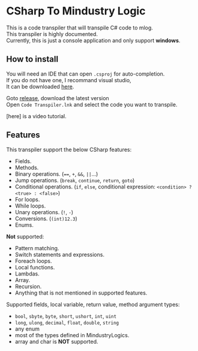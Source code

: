 # CSharp To Mindustry Logic
This is a code transpiler that will transpile C# code to mlog.  
This transpiler is highly documented.  
Currently, this is just a console application and only support **windows**.
## How to install
You will need an IDE that can open `.csproj` for auto-completion.  
If you do not have one, I recommand visual studio,  
It can be downloaded [here](https://visualstudio.microsoft.com).

Goto [release](https://github.com/SmolIndieGame/CSharp-To-MLog/releases), download the latest version  
Open `Code Transpiler.lnk` and select the code you want to transpile.

[here] is a video tutorial.
## Features
This transpiler support the below CSharp features:
* Fields.
* Methods.
* Binary operations. (`==`, `+`, `&&`, `||`...)
* Jump operations. (`break`, `continue`, `return`, `goto`)
* Conditional operations. (`if`, `else`, conditional expression: `<condition> ? <true> : <false>`)
* For loops.
* While loops.
* Unary operations. (`!`, `-`)
* Conversions. (`(int)12.3`)
* Enums.

**Not** supported:
* Pattern matching.
* Switch statements and expressions.
* Foreach loops.
* Local functions.
* Lambdas.
* Array.
* Recursion.
* Anything that is not mentioned in supported features.

Supported fields, local variable, return value, method argument types:
* `bool`, `sbyte`, `byte`, `short`, `ushort`, `int`, `uint`
* `long`, `ulong`, `decimal`, `float`, `double`, `string`
* any enum
* most of the types defined in MindustryLogics.
* array and char is **NOT** supported.